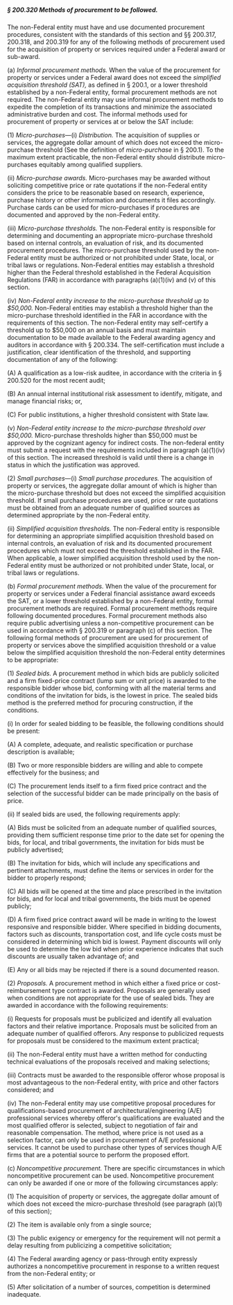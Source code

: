 ##### § 200.320 Methods of procurement to be followed. #####

The non-Federal entity must have and use documented procurement procedures, consistent with the standards of this section and §§ 200.317, 200.318, and 200.319 for any of the following methods of procurement used for the acquisition of property or services required under a Federal award or sub-award.

(a) *Informal procurement methods.* When the value of the procurement for property or services under a Federal award does not exceed the *simplified acquisition threshold (SAT),* as defined in § 200.1, or a lower threshold established by a non-Federal entity, formal procurement methods are not required. The non-Federal entity may use informal procurement methods to expedite the completion of its transactions and minimize the associated administrative burden and cost. The informal methods used for procurement of property or services at or below the SAT include:

(1) *Micro-purchases*—(i) *Distribution.* The acquisition of supplies or services, the aggregate dollar amount of which does not exceed the micro-purchase threshold (See the definition of *micro-purchase* in § 200.1). To the maximum extent practicable, the non-Federal entity should distribute micro-purchases equitably among qualified suppliers.

(ii) *Micro-purchase awards.* Micro-purchases may be awarded without soliciting competitive price or rate quotations if the non-Federal entity considers the price to be reasonable based on research, experience, purchase history or other information and documents it files accordingly. Purchase cards can be used for micro-purchases if procedures are documented and approved by the non-Federal entity.

(iii) *Micro-purchase thresholds.* The non-Federal entity is responsible for determining and documenting an appropriate micro-purchase threshold based on internal controls, an evaluation of risk, and its documented procurement procedures. The micro-purchase threshold used by the non-Federal entity must be authorized or not prohibited under State, local, or tribal laws or regulations. Non-Federal entities may establish a threshold higher than the Federal threshold established in the Federal Acquisition Regulations (FAR) in accordance with paragraphs (a)(1)(iv) and (v) of this section.

(iv) *Non-Federal entity increase to the micro-purchase threshold up to $50,000.* Non-Federal entities may establish a threshold higher than the micro-purchase threshold identified in the FAR in accordance with the requirements of this section. The non-Federal entity may self-certify a threshold up to $50,000 on an annual basis and must maintain documentation to be made available to the Federal awarding agency and auditors in accordance with § 200.334. The self-certification must include a justification, clear identification of the threshold, and supporting documentation of any of the following:

(A) A qualification as a low-risk auditee, in accordance with the criteria in § 200.520 for the most recent audit;

(B) An annual internal institutional risk assessment to identify, mitigate, and manage financial risks; or,

(C) For public institutions, a higher threshold consistent with State law.

(v) *Non-Federal entity increase to the micro-purchase threshold over $50,000.* Micro-purchase thresholds higher than $50,000 must be approved by the cognizant agency for indirect costs. The non-federal entity must submit a request with the requirements included in paragraph (a)(1)(iv) of this section. The increased threshold is valid until there is a change in status in which the justification was approved.

(2) *Small purchases*—(i) *Small purchase procedures.* The acquisition of property or services, the aggregate dollar amount of which is higher than the micro-purchase threshold but does not exceed the simplified acquisition threshold. If small purchase procedures are used, price or rate quotations must be obtained from an adequate number of qualified sources as determined appropriate by the non-Federal entity.

(ii) *Simplified acquisition thresholds.* The non-Federal entity is responsible for determining an appropriate simplified acquisition threshold based on internal controls, an evaluation of risk and its documented procurement procedures which must not exceed the threshold established in the FAR. When applicable, a lower simplified acquisition threshold used by the non-Federal entity must be authorized or not prohibited under State, local, or tribal laws or regulations.

(b) *Formal procurement methods.* When the value of the procurement for property or services under a Federal financial assistance award exceeds the SAT, or a lower threshold established by a non-Federal entity, formal procurement methods are required. Formal procurement methods require following documented procedures. Formal procurement methods also require public advertising unless a non-competitive procurement can be used in accordance with § 200.319 or paragraph (c) of this section. The following formal methods of procurement are used for procurement of property or services above the simplified acquisition threshold or a value below the simplified acquisition threshold the non-Federal entity determines to be appropriate:

(1) *Sealed bids.* A procurement method in which bids are publicly solicited and a firm fixed-price contract (lump sum or unit price) is awarded to the responsible bidder whose bid, conforming with all the material terms and conditions of the invitation for bids, is the lowest in price. The sealed bids method is the preferred method for procuring construction, if the conditions.

(i) In order for sealed bidding to be feasible, the following conditions should be present:

(A) A complete, adequate, and realistic specification or purchase description is available;

(B) Two or more responsible bidders are willing and able to compete effectively for the business; and

(C) The procurement lends itself to a firm fixed price contract and the selection of the successful bidder can be made principally on the basis of price.

(ii) If sealed bids are used, the following requirements apply:

(A) Bids must be solicited from an adequate number of qualified sources, providing them sufficient response time prior to the date set for opening the bids, for local, and tribal governments, the invitation for bids must be publicly advertised;

(B) The invitation for bids, which will include any specifications and pertinent attachments, must define the items or services in order for the bidder to properly respond;

(C) All bids will be opened at the time and place prescribed in the invitation for bids, and for local and tribal governments, the bids must be opened publicly;

(D) A firm fixed price contract award will be made in writing to the lowest responsive and responsible bidder. Where specified in bidding documents, factors such as discounts, transportation cost, and life cycle costs must be considered in determining which bid is lowest. Payment discounts will only be used to determine the low bid when prior experience indicates that such discounts are usually taken advantage of; and

(E) Any or all bids may be rejected if there is a sound documented reason.

(2) *Proposals.* A procurement method in which either a fixed price or cost-reimbursement type contract is awarded. Proposals are generally used when conditions are not appropriate for the use of sealed bids. They are awarded in accordance with the following requirements:

(i) Requests for proposals must be publicized and identify all evaluation factors and their relative importance. Proposals must be solicited from an adequate number of qualified offerors. Any response to publicized requests for proposals must be considered to the maximum extent practical;

(ii) The non-Federal entity must have a written method for conducting technical evaluations of the proposals received and making selections;

(iii) Contracts must be awarded to the responsible offeror whose proposal is most advantageous to the non-Federal entity, with price and other factors considered; and

(iv) The non-Federal entity may use competitive proposal procedures for qualifications-based procurement of architectural/engineering (A/E) professional services whereby offeror's qualifications are evaluated and the most qualified offeror is selected, subject to negotiation of fair and reasonable compensation. The method, where price is not used as a selection factor, can only be used in procurement of A/E professional services. It cannot be used to purchase other types of services though A/E firms that are a potential source to perform the proposed effort.

(c) *Noncompetitive procurement.* There are specific circumstances in which noncompetitive procurement can be used. Noncompetitive procurement can only be awarded if one or more of the following circumstances apply:

(1) The acquisition of property or services, the aggregate dollar amount of which does not exceed the micro-purchase threshold (see paragraph (a)(1) of this section);

(2) The item is available only from a single source;

(3) The public exigency or emergency for the requirement will not permit a delay resulting from publicizing a competitive solicitation;

(4) The Federal awarding agency or pass-through entity expressly authorizes a noncompetitive procurement in response to a written request from the non-Federal entity; or

(5) After solicitation of a number of sources, competition is determined inadequate.